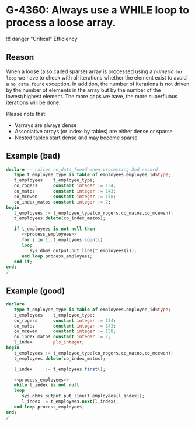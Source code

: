 # G-4360: Always use a WHILE loop to process a loose array.

!!! danger "Critical"
    Efficiency

## Reason

When a loose (also called sparse) array is processed using a *numeric* `for loop` we have to check with all iterations whether the element exist to avoid a `no_data_found` exception. In addition, the number of iterations is not driven by the number of elements in the array but by the number of the lowest/highest element. The more gaps we have, the more superfluous iterations will be done.

Please note that:

* Varrays are always dense
* Associative arrays (or index-by tables) are either dense or sparse
* Nested tables start dense and may become sparse

## Example (bad)

``` sql hl_lines="14"
declare -- raises no_data_found when processing 2nd record
   type t_employee_type is table of employees.employee_id%type;
   t_employees    t_employee_type;
   co_rogers      constant integer := 134;
   co_matos       constant integer := 143;
   co_mcewen      constant integer := 158;
   co_index_matos constant integer := 2;
begin
   t_employees := t_employee_type(co_rogers,co_matos,co_mcewen);
   t_employees.delete(co_index_matos);

   if t_employees is not null then
      <<process_employees>>
      for i in 1..t_employees.count()
      loop
         sys.dbms_output.put_line(t_employees(i));
      end loop process_employees;
   end if;
end;
/
```

## Example (good)

``` sql hl_lines="16"
declare
   type t_employee_type is table of employees.employee_id%type;
   t_employees    t_employee_type;
   co_rogers      constant integer := 134;
   co_matos       constant integer := 143;
   co_mcewen      constant integer := 158;
   co_index_matos constant integer := 2;
   l_index        pls_integer;
begin
   t_employees := t_employee_type(co_rogers,co_matos,co_mcewen);
   t_employees.delete(co_index_matos);

   l_index     := t_employees.first();

   <<process_employees>>
   while l_index is not null
   loop
      sys.dbms_output.put_line(t_employees(l_index));
      l_index := t_employees.next(l_index);
   end loop process_employees;
end;
/
```